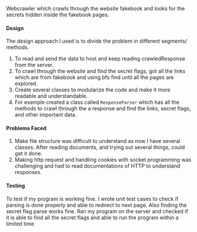 Webcrawler which crawls through the website fakebook and looks for the secrets hidden inside the fakebook pages.

#### Design

The design approach I used is to divide the problem in different segments/ methods.

1. To read and send the data to host and keep reading crawledResponse from the server.
2. To crawl through the website and find the secret flags, got all the links which are from fakebook and using bfs find
   until all the pages are explored.
3. Create several classes to modularize the code and make it more readable and understandable.
4. For example created a class called `ResponseParser` which has all the methods to crawl through the a response and
   find the links, secret flags, and other important data.

#### Problems Faced

1. Make file structure was difficult to understand as now I have several classes. After reading documents, and trying
   out several things, could get it done.
2. Making http request and handling cookies with socket programming was challenging and had to read documentations of
   HTTP to understand responses.

#### Testing

To test if my program is working fine. I wrote unit test cases to check if parsing is done properly and able to redirect
to next page. Also finding the secret flag parse works fine. Ran my program on the server and checked if it is able to
find all the secret flags and able to run the program within a limited time
